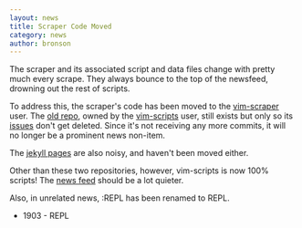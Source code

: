 ```yaml
---
layout: news
title: Scraper Code Moved
category: news
author: bronson
---
```


The scraper and its associated script and data files change
with pretty much every scrape.  They always bounce
to the top of the newsfeed, drowning out the rest of scripts.

To address this, the scraper's code has been moved to the
[vim-scraper](http://github.com/vim-scraper/) user.
The [old repo](http://github.com/vim-scripts/vim-scraper/),
owned by the [vim-scripts](http://github.com/vim-scripts/) user,
still exists but only so its [issues](https://github.com/vim-scripts/vim-scraper/issues)
don't get deleted.  Since it's not receiving any more commits,
it will no longer be a prominent news non-item.

The [jekyll pages](https://github.com/vim-scripts/vim-scripts.github.com)
are also noisy, and haven't been moved either.

Other than these two repositories, however, vim-scripts is now 100% scripts!
The [news feed](https://github.com/vim-scripts.atom) should be a lot quieter.

Also, in unrelated news, :REPL has been renamed to REPL.

 * 1903 - REPL

